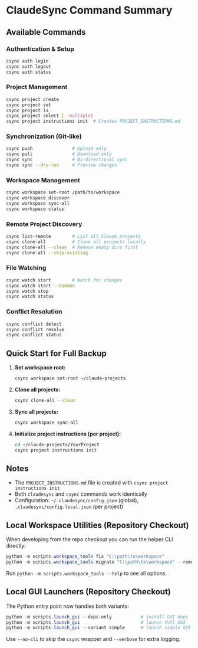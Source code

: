 ﻿# ClaudeSync Command Summary

## Available Commands

### Authentication & Setup
```bash
csync auth login
csync auth logout
csync auth status
```

### Project Management
```bash
csync project create
csync project set
csync project ls
csync project select [--multiple]
csync project instructions init  # Creates PROJECT_INSTRUCTIONS.md
```

### Synchronization (Git-like)
```bash
csync push               # Upload only
csync pull               # Download only
csync sync               # Bi-directional sync
csync sync --dry-run     # Preview changes
```

### Workspace Management
```bash
csync workspace set-root /path/to/workspace
csync workspace discover
csync workspace sync-all
csync workspace status
```

### Remote Project Discovery
```bash
csync list-remote        # List all Claude projects
csync clone-all          # Clone all projects locally
csync clone-all --clean  # Remove empty dirs first
csync clone-all --skip-existing
```

### File Watching
```bash
csync watch start        # Watch for changes
csync watch start --daemon
csync watch stop
csync watch status
```

### Conflict Resolution
```bash
csync conflict detect
csync conflict resolve
csync conflict status
```

## Quick Start for Full Backup

1. **Set workspace root:**
   ```bash
   csync workspace set-root ~/claude-projects
   ```

2. **Clone all projects:**
   ```bash
   csync clone-all --clean
   ```

3. **Sync all projects:**
   ```bash
   csync workspace sync-all
   ```

4. **Initialize project instructions (per project):**
   ```bash
   cd ~/claude-projects/YourProject
   csync project instructions init
   ```

## Notes
- The `PROJECT_INSTRUCTIONS.md` file is created with `csync project instructions init`
- Both `claudesync` and `csync` commands work identically
- Configuration: `~/.claudesync/config.json` (global), `.claudesync/config.local.json` (per project)

## Local Workspace Utilities (Repository Checkout)
When developing from the repo checkout you can run the helper CLI directly:

```powershell
python -m scripts.workspace_tools fix "C:\path\to\workspace"
python -m scripts.workspace_tools migrate "C:\path\to\workspace" --remove-old
```

Run `python -m scripts.workspace_tools --help` to see all options.

## Local GUI Launchers (Repository Checkout)
The Python entry point now handles both variants:

```powershell
python -m scripts.launch_gui --deps-only           # install GUI deps
python -m scripts.launch_gui                       # launch full GUI
python -m scripts.launch_gui --variant simple      # launch simple GUI
```

Use `--no-cli` to skip the `csync` wrapper and `--verbose` for extra logging.

